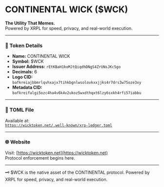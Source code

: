 # CONTINENTAL WICK ($WCK)

**The Utility That Memes.**  
Powered by XRPL for speed, privacy, and real-world execution.

---

### 🧾 Token Details

- **Name:** CONTINENTAL WICK  
- **Symbol:** $WCK  
- **Issuer Address:** `rEtKBaH1koMJtQiqdhDNgS4ZrUNsJKc5go`  
- **Decimals:** 6  
- **Logo CID:** `bafkreiajbbmrlqvhxajx7tihkbgnlwsolovkxxjjks4r7drs3w75oze3xy`  
- **Metadata CID:** `bafkreifalgi5ozc4ha4v6k4v2ukoz5wxdthqxt6lzy6sxkh4rfi57iabbu`

---

### 🔗 TOML File

Available at:  
[`https://wicktoken.net/.well-known/xrp-ledger.toml`](https://wicktoken.net/.well-known/xrp-ledger.toml)

---

### 🌐 Website

Visit: [https://wicktoken.net](https://wicktoken.net)  
Protocol enforcement begins here.

---

🗝️ $WCK is the native asset of the CONTINENTAL protocol. Powered by XRPL for speed, privacy, and real-world execution.
